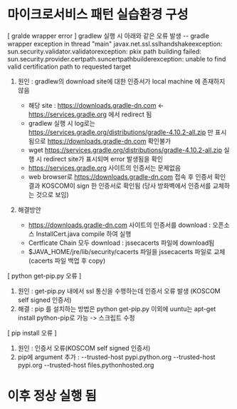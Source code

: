 # 마이크로서비스 패턴 실습환경 구성

[ gralde wrapper error ]
gradlew 실행 시 아래와 같은 오류 발생
-- gradle wrapper exception in thread "main" javax.net.ssl.sslhandshakeexception: sun.security.validator.validatorexception: pkix path building failed: sun.security.provider.certpath.suncertpathbuilderexception: unable to find valid certification path to requested target

1. 원인 : gradlew의 download site에 대한 인증서가 local machine 에 존재하지 않음
   * 해당 site : https://downloads.gradle-dn.com <- https://services.gradle.org 에서 redirect 됨
   * gradlew 실행 시 log로는 https://services.gradle.org/distributions/gradle-4.10.2-all.zip 만 표시됨으로
     https://downloads.gradle-dn.com 확인불가
   * wget https://services.gradle.org/distributions/gradle-4.10.2-all.zip 실행 시 redirect site가 표시되며 error 발생됨을 확인
   * https://services.gradle.org 사이트의 인증서는 문제없음
   * web browser로 https://downloads.gradle-dn.com 접속 후 인증서 확인 결과 KOSCOM이 sign 한 인증서로 확인됨
     (당사 방화벽에서 인증서를 교체하는 것으로 보임)
   
2. 해결방안
   * https://downloads.gradle-dn.com 사이트의 인증서를 download : 오픈소스 InstallCert.java compile 하여 실행
   * Certficate Chain 모두 download : jssecacerts 파일에 download됨
   * $JAVA_HOME/jre/lib/security/cacerts 파일을 jssecacerts 파일로 교체 (cacerts 파일 백업 후 copy)
   
[ python get-pip.py 오류 ]

1. 원인 : get-pip.py 내에서 ssl 통신을 수행하는데 인증서 오류 발생 (KOSCOM self signed 인증서)
2. 해결 : pip 를 설치하는 방법은 python get-pip.py 이외에 uuntu는 apt-get install python-pip로 가능 -> 스크립트 수정

[ pip install 오류 ]

1. 원인 : 인증서 오류(KOSCOM self signed 인증서)
2. pip에 argument 추가 : --trusted-host pypi.python.org --trusted-host pypi.org --trusted-host files.pythonhosted.org

# 이후 정상 실행 됨

